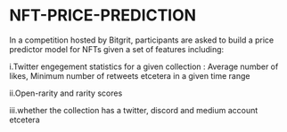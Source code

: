 # NFT-PRICE-PREDICTION
In a competition hosted by Bitgrit, participants are asked to build a price predictor model for NFTs given a set of features including:

i.Twitter engegement statistics for a given collection : Average number of likes, Minimum number of retweets etcetera in a given time range

ii.Open-rarity and rarity scores

iii.whether the collection has a twitter, discord and medium account etcetera
